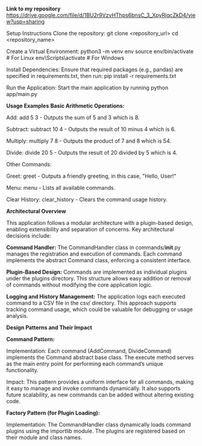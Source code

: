 **Link to my repository**
https://drive.google.com/file/d/1BU2r9VzvHThps6bnsC_3_XpyRjqcZkD4/view?usp=sharing 

Setup Instructions
Clone the repository: 
git clone <repository_url>
cd <repository_name>

Create a Virtual Environment:
python3 -m venv env
source env/bin/activate  # For Linux
env\Scripts\activate     # For Windows

Install Dependencies: Ensure that required packages (e.g., pandas) are specified in requirements.txt, then run:
pip install -r requirements.txt

Run the Application: Start the main application by running
python app/main.py

**Usage Examples**
**Basic Arithmetic Operations:**

Add: add 5 3 - Outputs the sum of 5 and 3 which is 8.

Subtract: subtract 10 4 - Outputs the result of 10 minus 4 which is 6.

Multiply: multiply 7 8 - Outputs the product of 7 and 8 which is 54.

Divide: divide 20 5 - Outputs the result of 20 divided by 5 which is 4.

Other Commands:

Greet: greet - Outputs a friendly greeting, in this case, "Hello, User!"

Menu: menu - Lists all available commands.

Clear History: clear_history - Clears the command usage history.

**Architectural Overview**

This application follows a modular architecture with a plugin-based design, enabling extensibility and separation of concerns. Key architectural decisions include:

**Command Handler:** The CommandHandler class in commands/__init__.py manages the registration and execution of commands. Each command implements the abstract Command class, enforcing a consistent interface.

**Plugin-Based Design:** Commands are implemented as individual plugins under the plugins directory. This structure allows easy addition or removal of commands without modifying the core application logic.

**Logging and History Management:** The application logs each executed command to a CSV file in the csv/ directory. This approach supports tracking command usage, which could be valuable for debugging or usage analysis.

**Design Patterns and Their Impact**

**Command Pattern:**

Implementation: Each command (AddCommand, DivideCommand) implements the Command abstract base class. The execute method serves as the main entry point for performing each command’s unique functionality.

Impact: This pattern provides a uniform interface for all commands, making it easy to manage and invoke commands dynamically. It also supports future scalability, as new commands can be added without altering existing code.

**Factory Pattern (for Plugin Loading):**

Implementation: The CommandHandler class dynamically loads command plugins using the importlib module. The plugins are registered based on their module and class names.
